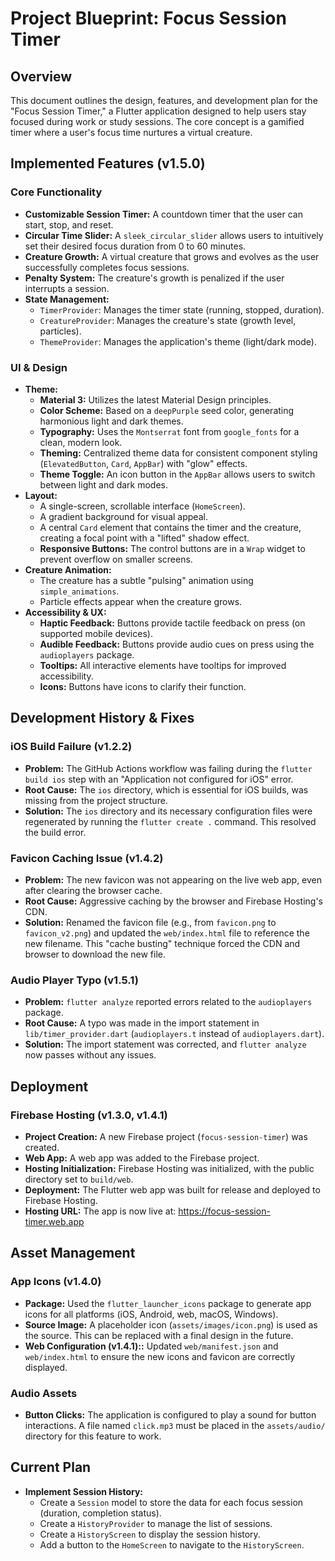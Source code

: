
# Project Blueprint: Focus Session Timer

## Overview

This document outlines the design, features, and development plan for the "Focus Session Timer," a Flutter application designed to help users stay focused during work or study sessions. The core concept is a gamified timer where a user's focus time nurtures a virtual creature.

## Implemented Features (v1.5.0)

### Core Functionality
- **Customizable Session Timer:** A countdown timer that the user can start, stop, and reset.
- **Circular Time Slider:** A `sleek_circular_slider` allows users to intuitively set their desired focus duration from 0 to 60 minutes.
- **Creature Growth:** A virtual creature that grows and evolves as the user successfully completes focus sessions.
- **Penalty System:** The creature's growth is penalized if the user interrupts a session.
- **State Management:**
    - `TimerProvider`: Manages the timer state (running, stopped, duration).
    - `CreatureProvider`: Manages the creature's state (growth level, particles).
    - `ThemeProvider`: Manages the application's theme (light/dark mode).

### UI & Design
- **Theme:**
    - **Material 3:** Utilizes the latest Material Design principles.
    - **Color Scheme:** Based on a `deepPurple` seed color, generating harmonious light and dark themes.
    - **Typography:** Uses the `Montserrat` font from `google_fonts` for a clean, modern look.
    - **Theming:** Centralized theme data for consistent component styling (`ElevatedButton`, `Card`, `AppBar`) with "glow" effects.
    - **Theme Toggle:** An icon button in the `AppBar` allows users to switch between light and dark modes.
- **Layout:**
    - A single-screen, scrollable interface (`HomeScreen`).
    - A gradient background for visual appeal.
    - A central `Card` element that contains the timer and the creature, creating a focal point with a "lifted" shadow effect.
    - **Responsive Buttons:** The control buttons are in a `Wrap` widget to prevent overflow on smaller screens.
- **Creature Animation:**
    - The creature has a subtle "pulsing" animation using `simple_animations`.
    - Particle effects appear when the creature grows.
- **Accessibility & UX:**
    - **Haptic Feedback:** Buttons provide tactile feedback on press (on supported mobile devices).
    - **Audible Feedback:** Buttons provide audio cues on press using the `audioplayers` package.
    - **Tooltips:** All interactive elements have tooltips for improved accessibility.
    - **Icons:** Buttons have icons to clarify their function.

## Development History & Fixes

### iOS Build Failure (v1.2.2)
- **Problem:** The GitHub Actions workflow was failing during the `flutter build ios` step with an "Application not configured for iOS" error.
- **Root Cause:** The `ios` directory, which is essential for iOS builds, was missing from the project structure.
- **Solution:** The `ios` directory and its necessary configuration files were regenerated by running the `flutter create .` command. This resolved the build error.

### Favicon Caching Issue (v1.4.2)
- **Problem:** The new favicon was not appearing on the live web app, even after clearing the browser cache.
- **Root Cause:** Aggressive caching by the browser and Firebase Hosting's CDN.
- **Solution:** Renamed the favicon file (e.g., from `favicon.png` to `favicon_v2.png`) and updated the `web/index.html` file to reference the new filename. This "cache busting" technique forced the CDN and browser to download the new file.

### Audio Player Typo (v1.5.1)
- **Problem:** `flutter analyze` reported errors related to the `audioplayers` package.
- **Root Cause:** A typo was made in the import statement in `lib/timer_provider.dart` (`audioplayers.t` instead of `audioplayers.dart`).
- **Solution:** The import statement was corrected, and `flutter analyze` now passes without any issues.

## Deployment

### Firebase Hosting (v1.3.0, v1.4.1)
- **Project Creation:** A new Firebase project (`focus-session-timer`) was created.
- **Web App:** A web app was added to the Firebase project.
- **Hosting Initialization:** Firebase Hosting was initialized, with the public directory set to `build/web`.
- **Deployment:** The Flutter web app was built for release and deployed to Firebase Hosting.
- **Hosting URL:** The app is now live at: https://focus-session-timer.web.app

## Asset Management

### App Icons (v1.4.0)
- **Package:** Used the `flutter_launcher_icons` package to generate app icons for all platforms (iOS, Android, web, macOS, Windows).
- **Source Image:** A placeholder icon (`assets/images/icon.png`) is used as the source. This can be replaced with a final design in the future.
- **Web Configuration (v1.4.1)::** Updated `web/manifest.json` and `web/index.html` to ensure the new icons and favicon are correctly displayed.

### Audio Assets
- **Button Clicks:** The application is configured to play a sound for button interactions. A file named `click.mp3` must be placed in the `assets/audio/` directory for this feature to work.

## Current Plan

- **Implement Session History:**
  - Create a `Session` model to store the data for each focus session (duration, completion status).
  - Create a `HistoryProvider` to manage the list of sessions.
  - Create a `HistoryScreen` to display the session history.
  - Add a button to the `HomeScreen` to navigate to the `HistoryScreen`.
